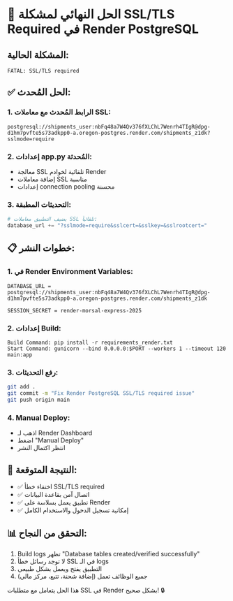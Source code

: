 # 🚀 الحل النهائي لمشكلة SSL/TLS Required في Render PostgreSQL

## المشكلة الحالية:
```
FATAL: SSL/TLS required
```

## ✅ الحل المُحدث:

### 1. الرابط المُحدث مع معاملات SSL:
```
postgresql://shipments_user:nbFq48a7W4Qv376fXLChL7Wenrh4TIgR@dpg-d1hm7pvfte5s73adkpp0-a.oregon-postgres.render.com/shipments_z1dk?sslmode=require
```

### 2. إعدادات app.py المُحدثة:
- معالجة SSL تلقائية لخوادم Render
- إضافة معاملات SSL مناسبة
- إعدادات connection pooling محسنة

### 3. التحديثات المطبقة:
```python
# يضيف التطبيق معاملات SSL تلقائياً:
database_url += "?sslmode=require&sslcert=&sslkey=&sslrootcert="
```

## 📋 خطوات النشر:

### 1. في Render Environment Variables:
```
DATABASE_URL = postgresql://shipments_user:nbFq48a7W4Qv376fXLChL7Wenrh4TIgR@dpg-d1hm7pvfte5s73adkpp0-a.oregon-postgres.render.com/shipments_z1dk

SESSION_SECRET = render-morsal-express-2025
```

### 2. إعدادات Build:
```
Build Command: pip install -r requirements_render.txt
Start Command: gunicorn --bind 0.0.0.0:$PORT --workers 1 --timeout 120 main:app
```

### 3. رفع التحديثات:
```bash
git add .
git commit -m "Fix Render PostgreSQL SSL/TLS required issue"
git push origin main
```

### 4. Manual Deploy:
- اذهب لـ Render Dashboard
- اضغط "Manual Deploy"
- انتظر اكتمال النشر

## 🎯 النتيجة المتوقعة:
- ✅ اختفاء خطأ SSL/TLS required
- ✅ اتصال آمن بقاعدة البيانات
- ✅ تطبيق يعمل بسلاسة على Render
- ✅ إمكانية تسجيل الدخول والاستخدام الكامل

## 📊 التحقق من النجاح:
1. Build logs تظهر "Database tables created/verified successfully"
2. لا توجد رسائل خطأ SSL في الـ logs
3. التطبيق يفتح ويعمل بشكل طبيعي
4. جميع الوظائف تعمل (إضافة شحنة، تتبع، مركز مالي)

هذا الحل يتعامل مع متطلبات SSL في Render بشكل صحيح! 🔒